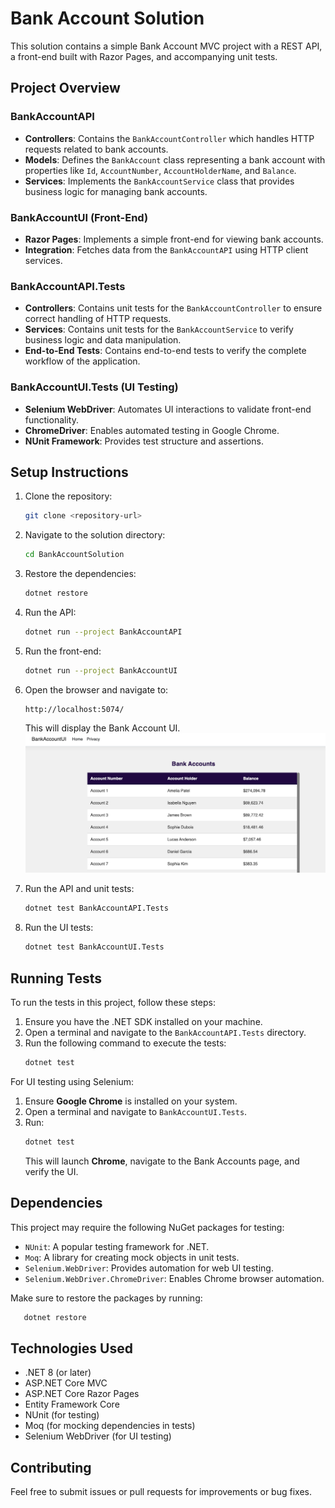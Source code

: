 # Bank Account Solution

This solution contains a simple Bank Account MVC project with a REST API, a front-end built with Razor Pages, and accompanying unit tests.

## Project Overview

### BankAccountAPI
- **Controllers**: Contains the `BankAccountController` which handles HTTP requests related to bank accounts.
- **Models**: Defines the `BankAccount` class representing a bank account with properties like `Id`, `AccountNumber`, `AccountHolderName`, and `Balance`.
- **Services**: Implements the `BankAccountService` class that provides business logic for managing bank accounts.

### BankAccountUI (Front-End)
- **Razor Pages**: Implements a simple front-end for viewing bank accounts.
- **Integration**: Fetches data from the `BankAccountAPI` using HTTP client services.

### BankAccountAPI.Tests
- **Controllers**: Contains unit tests for the `BankAccountController` to ensure correct handling of HTTP requests.
- **Services**: Contains unit tests for the `BankAccountService` to verify business logic and data manipulation.
- **End-to-End Tests**: Contains end-to-end tests to verify the complete workflow of the application.

### BankAccountUI.Tests (UI Testing)
- **Selenium WebDriver**: Automates UI interactions to validate front-end functionality.
- **ChromeDriver**: Enables automated testing in Google Chrome.
- **NUnit Framework**: Provides test structure and assertions.

## Setup Instructions

1. Clone the repository:
   ```sh
   git clone <repository-url>
   ```

2. Navigate to the solution directory:
   ```sh
   cd BankAccountSolution
   ```

3. Restore the dependencies:
   ```sh
   dotnet restore
   ```

4. Run the API:
   ```sh
   dotnet run --project BankAccountAPI
   ```

5. Run the front-end:
   ```sh
   dotnet run --project BankAccountUI
   ```

6. Open the browser and navigate to:
   ```
   http://localhost:5074/
   ```
   This will display the Bank Account UI.
   ![Bank Account UI](images/bank-account-ui.png)

7. Run the API and unit tests:
   ```sh
   dotnet test BankAccountAPI.Tests
   ```

8. Run the UI tests:
   ```sh
   dotnet test BankAccountUI.Tests
   ```

## Running Tests

To run the tests in this project, follow these steps:

1. Ensure you have the .NET SDK installed on your machine.
2. Open a terminal and navigate to the `BankAccountAPI.Tests` directory.
3. Run the following command to execute the tests:
   ```sh
   dotnet test
   ```

For UI testing using Selenium:
1. Ensure **Google Chrome** is installed on your system.
2. Open a terminal and navigate to `BankAccountUI.Tests`.
3. Run:
   ```sh
   dotnet test
   ```
   This will launch **Chrome**, navigate to the Bank Accounts page, and verify the UI.

## Dependencies

This project may require the following NuGet packages for testing:

- `NUnit`: A popular testing framework for .NET.
- `Moq`: A library for creating mock objects in unit tests.
- `Selenium.WebDriver`: Provides automation for web UI testing.
- `Selenium.WebDriver.ChromeDriver`: Enables Chrome browser automation.

Make sure to restore the packages by running:
```sh
   dotnet restore
```

## Technologies Used
- .NET 8 (or later)
- ASP.NET Core MVC
- ASP.NET Core Razor Pages
- Entity Framework Core 
- NUnit (for testing)
- Moq (for mocking dependencies in tests)
- Selenium WebDriver (for UI testing)

## Contributing
Feel free to submit issues or pull requests for improvements or bug fixes.


